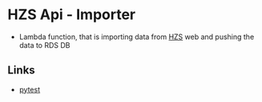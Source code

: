 # HZS Api - Importer

- Lambda function, that is importing data from [HZS](https://www.hzscr.cz/clanek/aktualni-vyjezdy.aspx) web and pushing the data to RDS DB

## Links

- [pytest](https://docs.pytest.org/en/latest/contents.html)

